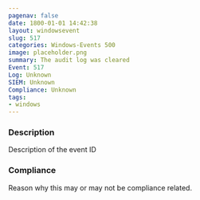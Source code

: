 ```yaml
---
pagenav: false
date: 1800-01-01 14:42:38
layout: windowsevent
slug: 517
categories: Windows-Events 500
image: placeholder.png
summary: The audit log was cleared
Event: 517
Log: Unknown
SIEM: Unknown
Compliance: Unknown
tags:
- windows
---
```


### Description

Description of the event ID

### Compliance

Reason why this may or may not be compliance related.
